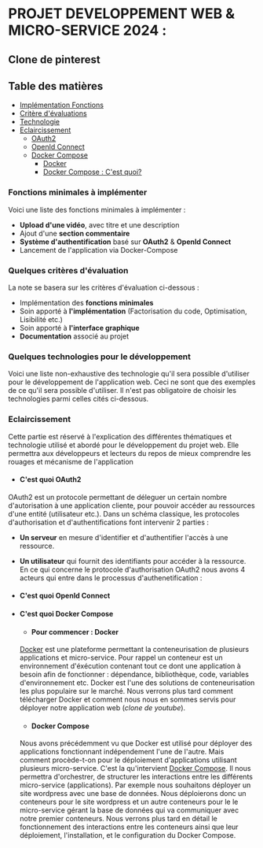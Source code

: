# **PROJET DEVELOPPEMENT WEB & MICRO-SERVICE 2024 :**
## **Clone de pinterest**

## Table des matières
* [Implémentation Fonctions](#Fonctions-minimales-à-implémenter)
* [Critère d'évaluations](#Quelques-critères-d'évaluation)
* [Technologie](#Quelques-technologies-pour-le-développement)
* [Eclaircissement](#Quelques-technologies-pour-le-développement)
    * [OAuth2](#C'est-quoi-**OAuth2**)
    * [OpenId Connect](#C'est-quoi-**OpenId-Connect**)
    * [Docker Compose](#C'est-quoi-**Docker-Compose**)
        * [Docker](#Pour-commencer-:-**Docker**)
        * [Docker Compose : C'est quoi?](#**Docker-Compose**)

### Fonctions minimales à implémenter
Voici une liste des fonctions minimales à implémenter :
* **Upload d'une vidéo**, avec titre et une description
* Ajout d'une **section commentaire**
* **Système d'authentification** basé sur **OAuth2** & **Openld Connect**
* Lancement de l'application via Docker-Compose

### Quelques critères d'évaluation
La note se basera sur les critères d'évaluation ci-dessous :
* Implémentation des **fonctions minimales**
* Soin apporté à **l'implémentation** (Factorisation du code, Optimisation, Lisibilité etc.)
* Soin apporté à **l'interface graphique**
* **Documentation** associé au projet

### Quelques technologies pour le développement
Voici une liste non-exhaustive des technologie qu'il sera possible d'utiliser pour le développement de l'application web.
Ceci ne sont que des exemples de ce qu'il sera possible d'utiliser. Il n'est pas obligatoire de choisir les technologies parmi celles
cités ci-dessous.

### Eclaircissement
Cette partie est réservé à l'explication des différentes thématiques et technologie utilisé et abordé pour le développement du projet web.
Elle permettra aux développeurs et lecteurs du repos de mieux comprendre les rouages et mécanisme de l'application
* #### C'est quoi **OAuth2**
OAuth2 est un protocole permettant de déleguer un certain nombre d'autorisation à une application cliente, pour pouvoir accéder au ressources d'une entité (utilisateur etc.). Dans un schéma classique, les protocoles d'authorisation et d'authentifications font intervenir 2 parties :
* **Un serveur** en mesure d'identifier et d'authentifier l'accès à une ressource.
* **Un utilisateur** qui fournit des identifiants pour accéder à la ressource.
En ce qui concerne le protocole d'authorisation OAuth2 nous avons 4 acteurs qui entre dans le processus d'authenetification :

* #### C'est quoi **OpenId Connect**
* #### C'est quoi **Docker Compose**
    * #### Pour commencer : **Docker** 
    [Docker](https://www.docker.com/) est une plateforme permettant la conteneurisation de plusieurs applications et micro-service. Pour rappel un conteneur est un environnement d'éxécution contenant tout ce dont une application à besoin afin de fonctionner : dépendance, bibliothèque, code, variables d'environnement etc. Docker
    est l'une des solutions de conteneurisation les plus populaire sur le marché. Nous verrons plus tard comment télécharger Docker et comment nous nous en sommes servis pour déployer notre application web (*clone de youtube*).
    * #### **Docker Compose**
    Nous avons précédemment vu que Docker est utilisé pour déployer des applications fonctionnant indépendement l'une de l'autre. Mais comment procède-t-on pour le déploiement d'applications utilisant plusieurs micro-service. C'est la qu'intervient [Docker Compose](https://docs.docker.com/compose/). Il nous permettra d'orchestrer, de structurer les interactions entre les différents micro-service (applications). Par exemple nous souhaitons déployer un site wordpress avec une base de données. Nous déploierons donc un conteneurs pour le site wordpress et un autre conteneurs pour le le micro-service gérant la base de données qui va communiquer avec notre premier conteneurs. Nous verrons plus tard en détail le fonctionnement des interactions entre les conteneurs ainsi que leur déploiement, l'installation, et le configuration du Docker Compose.

